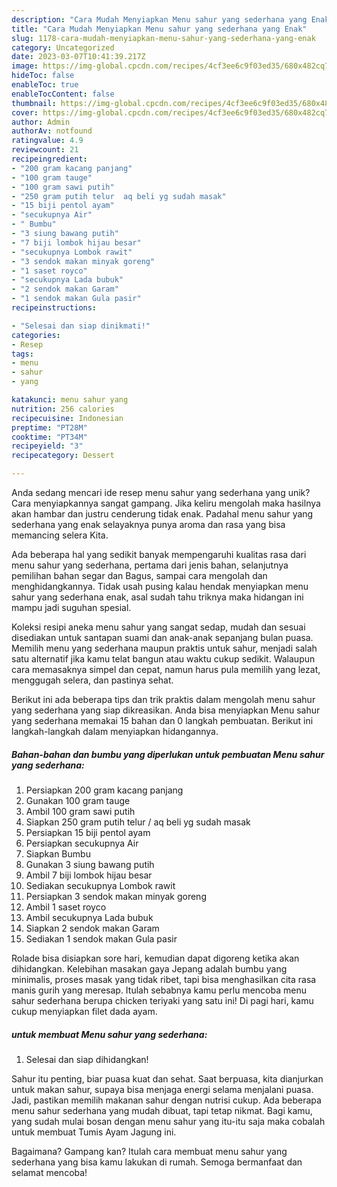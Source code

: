 ```yaml
---
description: "Cara Mudah Menyiapkan Menu sahur yang sederhana yang Enak"
title: "Cara Mudah Menyiapkan Menu sahur yang sederhana yang Enak"
slug: 1178-cara-mudah-menyiapkan-menu-sahur-yang-sederhana-yang-enak
category: Uncategorized
date: 2023-03-07T10:41:39.217Z
image: https://img-global.cpcdn.com/recipes/4cf3ee6c9f03ed35/680x482cq70/menu-sahur-yang-sederhana-foto-resep-utama.jpg
hideToc: false
enableToc: true
enableTocContent: false
thumbnail: https://img-global.cpcdn.com/recipes/4cf3ee6c9f03ed35/680x482cq70/menu-sahur-yang-sederhana-foto-resep-utama.jpg
cover: https://img-global.cpcdn.com/recipes/4cf3ee6c9f03ed35/680x482cq70/menu-sahur-yang-sederhana-foto-resep-utama.jpg
author: Admin
authorAv: notfound
ratingvalue: 4.9
reviewcount: 21
recipeingredient:
- "200 gram kacang panjang"
- "100 gram tauge"
- "100 gram sawi putih"
- "250 gram putih telur  aq beli yg sudah masak"
- "15 biji pentol ayam"
- "secukupnya Air"
- " Bumbu"
- "3 siung bawang putih"
- "7 biji lombok hijau besar"
- "secukupnya Lombok rawit"
- "3 sendok makan minyak goreng"
- "1 saset royco"
- "secukupnya Lada bubuk"
- "2 sendok makan Garam"
- "1 sendok makan Gula pasir"
recipeinstructions:

- "Selesai dan siap dinikmati!"
categories:
- Resep
tags:
- menu
- sahur
- yang

katakunci: menu sahur yang 
nutrition: 256 calories
recipecuisine: Indonesian
preptime: "PT28M"
cooktime: "PT34M"
recipeyield: "3"
recipecategory: Dessert

---
```





Anda sedang mencari ide resep menu sahur yang sederhana yang unik? Cara menyiapkannya sangat gampang. Jika keliru mengolah maka hasilnya akan hambar dan justru cenderung tidak enak. Padahal menu sahur yang sederhana yang enak selayaknya punya aroma dan rasa yang bisa memancing selera Kita.





Ada beberapa hal yang sedikit banyak mempengaruhi kualitas rasa dari menu sahur yang sederhana, pertama dari jenis bahan, selanjutnya pemilihan bahan segar dan Bagus, sampai cara mengolah dan menghidangkannya. Tidak usah pusing kalau hendak menyiapkan menu sahur yang sederhana enak,      asal sudah tahu triknya maka hidangan ini mampu jadi suguhan spesial.














Koleksi resipi aneka menu sahur yang sangat sedap, mudah dan sesuai disediakan untuk santapan suami dan anak-anak sepanjang bulan puasa. Memilih menu yang sederhana maupun praktis untuk sahur, menjadi salah satu alternatif jika kamu telat bangun atau waktu cukup sedikit. Walaupun cara memasaknya simpel dan cepat, namun harus pula memilih yang lezat, menggugah selera, dan pastinya sehat.






Berikut ini ada beberapa tips dan trik praktis dalam mengolah menu sahur yang sederhana yang siap dikreasikan. Anda bisa menyiapkan Menu sahur yang sederhana memakai 15 bahan dan 0 langkah pembuatan. Berikut ini langkah-langkah dalam menyiapkan hidangannya.

<!--inarticleads1-->

##### Bahan-bahan dan bumbu yang diperlukan untuk pembuatan Menu sahur yang sederhana:

1. Persiapkan 200 gram kacang panjang
1. Gunakan 100 gram tauge
1. Ambil 100 gram sawi putih
1. Siapkan 250 gram putih telur / aq beli yg sudah masak
1. Persiapkan 15 biji pentol ayam
1. Persiapkan secukupnya Air
1. Siapkan  Bumbu
1. Gunakan 3 siung bawang putih
1. Ambil 7 biji lombok hijau besar
1. Sediakan secukupnya Lombok rawit
1. Persiapkan 3 sendok makan minyak goreng
1. Ambil 1 saset royco
1. Ambil secukupnya Lada bubuk
1. Siapkan 2 sendok makan Garam
1. Sediakan 1 sendok makan Gula pasir


Rolade bisa disiapkan sore hari, kemudian dapat digoreng ketika akan dihidangkan. Kelebihan masakan gaya Jepang adalah bumbu yang minimalis, proses masak yang tidak ribet, tapi bisa menghasilkan cita rasa manis gurih yang meresap. Itulah sebabnya kamu perlu mencoba menu sahur sederhana berupa chicken teriyaki yang satu ini! Di pagi hari, kamu cukup menyiapkan filet dada ayam. 

<!--inarticleads2-->

#####  untuk membuat Menu sahur yang sederhana:


1. Selesai dan siap dihidangkan!

Sahur itu penting, biar puasa kuat dan sehat. Saat berpuasa, kita dianjurkan untuk makan sahur, supaya bisa menjaga energi selama menjalani puasa. Jadi, pastikan memilih makanan sahur dengan nutrisi cukup. Ada beberapa menu sahur sederhana yang mudah dibuat, tapi tetap nikmat. Bagi kamu, yang sudah mulai bosan dengan menu sahur yang itu-itu saja maka cobalah untuk membuat Tumis Ayam Jagung ini. 

Bagaimana? Gampang kan? Itulah cara membuat menu sahur yang sederhana yang bisa kamu lakukan di rumah. Semoga bermanfaat dan selamat mencoba!
